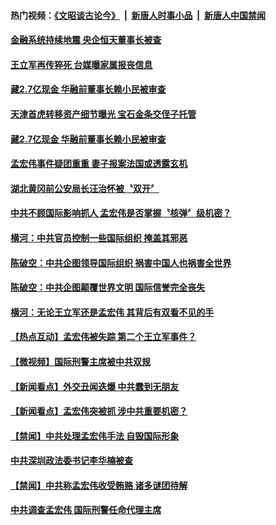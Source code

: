 #### 热门视频：[《文昭谈古论今》](https://github.com/gfw-breaker/wenzhao/blob/master/README.md?t=10161534) &nbsp;|&nbsp; [新唐人时事小品](https://github.com/gfw-breaker/ntdtv-comedy/blob/master/README.md?t=10161534) &nbsp;|&nbsp; [新唐人中国禁闻](https://github.com/gfw-breaker/ntdtv-news/blob/master/README.md?t=10161534)

#### [金融系统持续地震 央企恒天董事长被查](../pages/prog1138/a1395575.md?t=10161534) 

#### [王立军再传猝死 台媒曝家属报丧信息](../pages/prog1138/a1395461.md?t=10161534) 


#### [藏2.7亿现金 华融前董事长赖小民被审查](../pages/prog1138/a1395448.md?t=10161534) 

#### [天津首虎转移资产细节曝光 宝石金条交侄子托管](../pages/prog1138/a1395412.md?t=10161534) 

#### [藏2.7亿现金 华融前董事长赖小民被审查](../pages/prog1138/a1395448.md?t=10161534) 

#### [孟宏伟事件疑团重重 妻子报案法国或透露玄机](../pages/prog1138/a1395301.md?t=10161534) 

#### [湖北黄冈前公安局长汪治怀被〝双开〞](../pages/prog1138/a1395123.md?t=10161534) 

#### [中共不顾国际影响抓人 孟宏伟是否掌握〝核弹〞级机密？](../pages/prog1138/a1395061.md?t=10161534) 

#### [横河：中共官员控制一些国际组织 掩盖其邪恶](../pages/prog1138/a1395057.md?t=10161534) 

#### [陈破空：中共企图领导国际组织 祸害中国人也祸害全世界](../pages/prog1138/a1395054.md?t=10161534) 

#### [陈破空：中共企图颠覆世界文明 国际信誉完全丧失](../pages/prog1138/a1395052.md?t=10161534) 

#### [横河：无论王立军还是孟宏伟 其背后有双看不见的手](../pages/prog1138/a1395051.md?t=10161534) 

#### [【热点互动】孟宏伟被失踪 第二个王立军事件？](../pages/prog1138/a1394932.md?t=10161534) 

#### [【微视频】国际刑警主席被中共双规](../pages/prog1138/a1394844.md?t=10161534) 

#### [【新闻看点】外交丑闻迭爆 中共蠢到无朋友](../pages/prog1138/a1394869.md?t=10161534) 

#### [【新闻看点】孟宏伟突被抓 涉中共重要机密？](../pages/prog1138/a1394866.md?t=10161534) 

#### [【禁闻】中共处理孟宏伟手法 自毁国际形象](../pages/prog1138/a1394725.md?t=10161534) 

#### [中共深圳政法委书记李华楠被查](../pages/prog1138/a1394685.md?t=10161534) 

#### [【禁闻】中共称孟宏伟收受贿赂 诸多谜团待解](../pages/prog1138/a1394575.md?t=10161534) 

#### [中共调查孟宏伟 国际刑警任命代理主席](../pages/prog1138/a1394603.md?t=10161534) 

